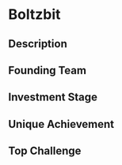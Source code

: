 # Boltzbit
## Description
## Founding Team
## Investment Stage
## Unique Achievement
## Top Challenge
